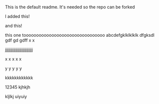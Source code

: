This is the default readme. It's needed so the repo can be forked

I added this!

and this!

this one toooooooooooooooooooooooooooooooo
abcdefgklklklklk
dfgksdl
gdf
gd
gdff
x
x




jjjjjjjjjjjjjjjjjjjjjjjjjjj




x
x
x
x
x


y
y
y
y
y

kkkkkkkkkkkk

12345
kjhkjh





kljlkj
uiyuiy
